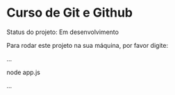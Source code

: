 <h1>Curso de Git e Github</h1>

Status do projeto: Em desenvolvimento

Para rodar este projeto na sua máquina, por favor digite:

...

node app.js

...
